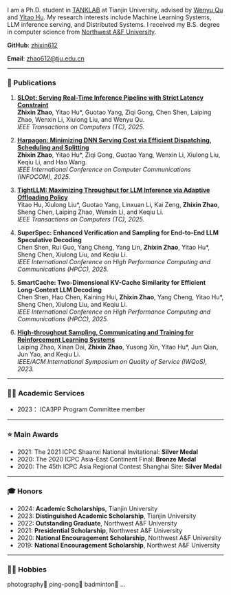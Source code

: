 I am a Ph.D. student in [TANKLAB](http://www.tjutanklab.com/) at Tianjin University, advised by [Wenyu Qu](http://cic.tju.edu.cn/faculty/wyqu/index.html) and [Yitao Hu](http://sugartom.com/). My research interests include Machine Learning Systems, LLM inference serving, and Distributed Systems. I received my B.S. degree in computer science from [Northwest A&F University](https://www.nwafu.edu.cn).

**GitHub**: [zhixin612](https://github.com/zhixin612)

**Email**: [zhao612@tju.edu.cn](mailto:zhao612@tju.edu.cn)

---

### 📑 Publications

1.  [**SLOpt: Serving Real-Time Inference Pipeline with Strict Latency Constraint**](https://doi.org/10.1109/TC.2025.3528125) <br>
    **Zhixin Zhao**, Yitao Hu*, Guotao Yang, Ziqi Gong, Chen Shen, Laiping Zhao, Wenxin Li, Xiulong Liu, and Wenyu Qu. <br>
    *IEEE Transactions on Computers (TC), 2025.*

2.  [**Harpagon: Minimizing DNN Serving Cost via Efficient Dispatching, Scheduling and Splitting**](https://ieeexplore.ieee.org/document/11044536) <br>
    **Zhixin Zhao**, Yitao Hu*, Ziqi Gong, Guotao Yang, Wenxin Li, Xiulong Liu, Keqiu Li, and Hao Wang. <br>
    *IEEE International Conference on Computer Communications (INFOCOM), 2025.*

3.  [**TightLLM: Maximizing Throughput for LLM Inference via Adaptive Offloading Policy**](https://doi.org/10.1109/TC.2025.3558009) <br>
    Yitao Hu, Xiulong Liu*, Guotao Yang, Linxuan Li, Kai Zeng, **Zhixin Zhao**, Sheng Chen, Laiping Zhao, Wenxin Li, and Keqiu Li. <br>
    *IEEE Transactions on Computers (TC), 2025.*

4.  **SuperSpec: Enhanced Verification and Sampling for End-to-End LLM Speculative Decoding** <br>
    Chen Shen, Rui Guo, Yang Cheng, Yang Lin, **Zhixin Zhao**, Yitao Hu*, Sheng Chen, Xiulong Liu, and Keqiu Li. <br>
    *IEEE International Conference on High Performance Computing and Communications (HPCC), 2025.*

5.  **SmartCache: Two-Dimensional KV-Cache Similarity for Efficient Long-Context LLM Decoding** <br>
    Chen Shen, Hao Chen, Kaining Hui, **Zhixin Zhao**, Yang Cheng, Yitao Hu*, Sheng Chen, Xiulong Liu, and Keqiu Li. <br>
    *IEEE International Conference on High Performance Computing and Communications (HPCC), 2025.*

6.  [**High-throughput Sampling, Communicating and Training for Reinforcement Learning Systems**](https://ieeexplore.ieee.org/document/10188703) <br>
    Laiping Zhao, Xinan Dai, **Zhixin Zhao**, Yusong Xin, Yitao Hu*, Jun Qian, Jun Yao, and Keqiu Li. <br>
    *IEEE/ACM International Symposium on Quality of Service (IWQoS), 2023.*


---
### 👨‍🎓 Academic Services

* 2023： ICA3PP Program Committee member

---
### ⭐ Main Awards

* 2021: The 2021 ICPC Shaanxi National Invitational: **Silver Medal**
* 2020: The 2020 ICPC Asia-East Continent Final: **Bronze Medal**
* 2020: The 45th ICPC Asia Regional Contest Shanghai Site: **Silver Medal**

---
### 🎓 Honors 

* 2024: **Academic Scholarships**, Tianjin University
* 2023: **Distinguished Academic Scholarship**, Tianjin University
* 2022: **Outstanding Graduate**, Northwest A&F University
* 2021: **Presidential Scholarship**, Northwest A&F University
* 2020: **National Encouragement Scholarship**, Northwest A&F University
* 2019: **National Encouragement Scholarship**, Northwest A&F University

---
### 🏃‍♂️ Hobbies

photography📸  ping-pong🏓  badminton🏸 ...
